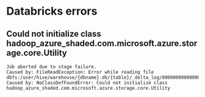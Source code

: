 # Databricks errors

## Could not initialize class hadoop_azure_shaded.com.microsoft.azure.storage.core.Utility

```
Job aborted due to stage failure.
Caused by: FileReadException: Error while reading file dbfs:/user/hive/warehouse/{dbname}.db/{table}/_delta_log/00000000000000000000.json.
Caused by: NoClassDefFoundError: Could not initialize class hadoop_azure_shaded.com.microsoft.azure.storage.core.Utility
```
